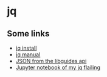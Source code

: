 # jq 

## Some links 

* [jq install](https://stedolan.github.io/jq/download/)
* [jq manual](https://stedolan.github.io/jq/manual/)
* [JSON from the libguides api](https://raw.githubusercontent.com/tulibraries/dev_team_talks/master/jq-2017-04-20/libguides.json)
* [Jupyter notebook of my jq flailing](https://github.com/tulibraries/dev_team_talks/blob/master/jq-2017-04-20/jq.ipynb)


